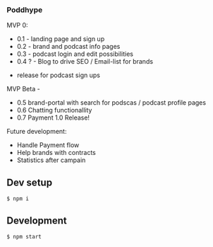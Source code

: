 ### Poddhype 
MVP 0:
 * 0.1 - landing page and sign up
 * 0.2 - brand and podcast info pages
 * 0.3 - podcast login and edit possibilities
 * 0.4 ? - Blog to drive SEO / Email-list for brands
 - release for podcast sign ups
 
MVP Beta - 
 * 0.5 brand-portal with search for podscas / podcast profile pages
 * 0.6 Chatting functionallity
 * 0.7 Payment
 1.0 Release! 

Future development: 
 * Handle Payment flow
 * Help brands with contracts
 * Statistics after campain 

## Dev setup
```
$ npm i 
```

## Development

```
$ npm start
```

